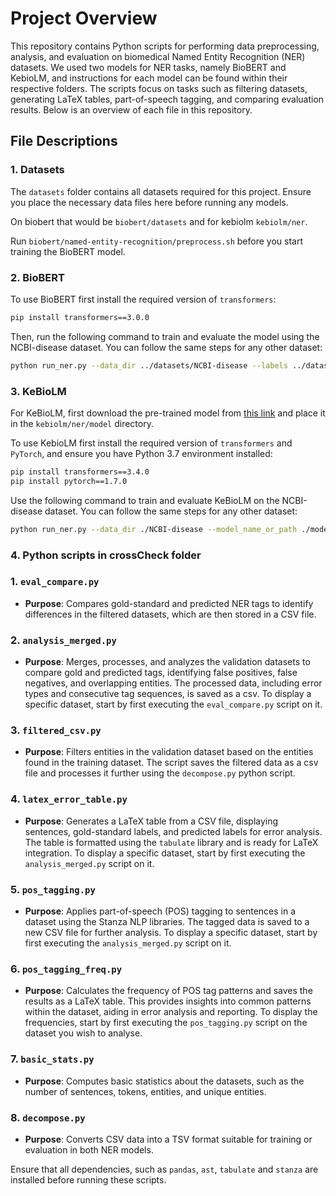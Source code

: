 # Project Overview

This repository contains Python scripts for performing data preprocessing, analysis, and evaluation on biomedical Named Entity Recognition (NER) datasets. We used two models for NER tasks, namely BioBERT and KebioLM, and instructions for each model can be found within their respective folders. The scripts focus on tasks such as filtering datasets, generating LaTeX tables, part-of-speech tagging, and comparing evaluation results. Below is an overview of each file in this repository.

## File Descriptions

### 1. Datasets

The `datasets` folder contains all datasets required for this project. Ensure you place the necessary data files here before running any models.

On biobert that would be `biobert/datasets` and for kebiolm `kebiolm/ner`.

Run `biobert/named-entity-recognition/preprocess.sh` before you start training the BioBERT model.

### 2. BioBERT

To use BioBERT first install the required version of `transformers`:

```bash
pip install transformers==3.0.0
```

Then, run the following command to train and evaluate the model using the NCBI-disease dataset. You can follow the same steps for any other dataset:

```bash
python run_ner.py --data_dir ../datasets/NCBI-disease --labels ../datasets/NCBI-disease/labels.txt --model_name_or_path dmis-lab/biobert-base-cased-v1.1 --output_dir output/NCBI-disease --max_seq_length 128 --num_train_epochs 5 --per_device_train_batch_size 32 --save_steps 1000 --seed 1 --do_train --do_eval --do_predict --overwrite_output_dir
```

### 3. KeBioLM

For KeBioLM, first download the pre-trained model from [this link](https://drive.google.com/file/d/1kMbTsc9rPpBc-6ezEHjMbQLljW3SUWG9/edit) and place it in the `kebiolm/ner/model` directory.

To use KebioLM first install the required version of `transformers` and `PyTorch`, and ensure you have Python 3.7 environment installed:

```bash
pip install transformers==3.4.0
pip install pytorch==1.7.0
```

Use the following command to train and evaluate KeBioLM on the NCBI-disease dataset. You can follow the same steps for any other dataset:

```bash
python run_ner.py --data_dir ./NCBI-disease --model_name_or_path ./model --output_dir ./output/NCBI-disease --num_train_epochs 5 --seed 1 --do_train --do_eval --do_predict --overwrite_output_dir --gradient_accumulation_steps 2 --learning_rate 3e-5 --warmup_steps 1710 --save_steps 1000 --max_seq_length 512 --per_device_train_batch_size 8 --eval_accumulation_steps 1 --load_best_model_at_end --metric_for_best_model f1
```

### 4. Python scripts in crossCheck folder

### 1. `eval_compare.py`
- **Purpose**: Compares gold-standard and predicted NER tags to identify differences in the filtered datasets, which are then stored in a CSV file.

### 2. `analysis_merged.py`
- **Purpose**: Merges, processes, and analyzes the validation datasets to compare gold and predicted tags, identifying false positives, false negatives, and overlapping entities. The processed data, including error types and consecutive tag sequences, is saved as a csv. To display a specific dataset, start by first executing the `eval_compare.py` script on it.

### 3. `filtered_csv.py`
- **Purpose**: Filters entities in the validation dataset based on the entities found in the training dataset. The script saves the filtered data as a csv file and processes it further using the `decompose.py` python script.

### 4. `latex_error_table.py`
- **Purpose**: Generates a LaTeX table from a CSV file, displaying sentences, gold-standard labels, and predicted labels for error analysis. The table is formatted using the `tabulate` library and is ready for LaTeX integration. To display a specific dataset, start by first executing the `analysis_merged.py` script on it.

### 5. `pos_tagging.py`
- **Purpose**: Applies part-of-speech (POS) tagging to sentences in a dataset using the Stanza NLP libraries. The tagged data is saved to a new CSV file for further analysis. To display a specific dataset, start by first executing the `analysis_merged.py` script on it.

### 6. `pos_tagging_freq.py`
- **Purpose**: Calculates the frequency of POS tag patterns and saves the results as a LaTeX table. This provides insights into common patterns within the dataset, aiding in error analysis and reporting. To display the frequencies, start by first executing the `pos_tagging.py` script on the dataset you wish to analyse.

### 7. `basic_stats.py`
- **Purpose**: Computes basic statistics about the datasets, such as the number of sentences, tokens, entities, and unique entities.

### 8. `decompose.py`
- **Purpose**: Converts CSV data into a TSV format suitable for training or evaluation in both NER models.

Ensure that all dependencies, such as `pandas`, `ast`, `tabulate` and `stanza` are installed before running these scripts.
